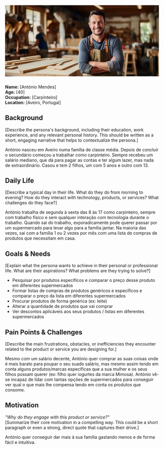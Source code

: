 # ![Business man](persona3.jpg)  
**Name:** [António Mendes]  
**Age:** [40]  
**Occupation:** [Carpinteiro]  
**Location:** [Aveiro, Portugal]  

## Background  
[Describe the persona's background, including their education, work experience, and any relevant personal history. This should be written as a short, engaging narrative that helps to contextualize the persona.]  

António nasceu em Aveiro numa família de classe média. Depois de concluir o secundário começou a trabalhar como carpinteiro. Sempre recebeu um salário mediano, que dá para pagar as contas e ter algum lazer, mas nada de extraordinário. Casou e tem 2 filhos, um com 5 anos e outro com 13.

## Daily Life  
[Describe a typical day in their life. What do they do from morning to evening? How do they interact with technology, products, or services? What challenges do they face?]  

António trabalha de segunda à sexta das 8 às 17 como carpinteiro, sempre com trabalho físico e sem qualquer interação com tecnologia durante o trabalho.
Quando sai do trabalho, exporadicamente pode querer passar por um supermercado para levar algo para a família jantar.
Na maioria das vezes, sai com a família 1 ou 2 vezes por mês com uma lista de compras de produtos que necessitam em casa.

## Goals & Needs  
[Explain what the persona wants to achieve in their personal or professional life. What are their aspirations? What problems are they trying to solve?]  

- Pesquisar por produtos específicos e comparar o preço desse produto em diferentes supermercados
- Formar listas de compras de produtos genéricos e específicos e comparar o preço da lista em diferentes supermercados
- Procurar produtos de forma genérica (ex: leite)
- Alterar a quantidade de produtos que vai comprar
- Ver descontos aplicáveis aos seus produtos / listas em diferentes supermercados

## Pain Points & Challenges  
[Describe the main frustrations, obstacles, or inefficiencies they encounter related to the product or service you are designing for.]  

Mesmo com um salário decente, António quer comprar as suas coisas onde é mais barato para poupar o seu suado salário, mas mesmo assim tendo em conta alguns produtos/marcas específicas que a sua mulher e os seus filhos possam querer (ex: filho quer iogurtes da marca Mimosa). António vê-se incapaz de lidar com tantas opções de supermercados para conseguir ver qual o que mais lhe compensa tendo em conta os produtos que consome.
## Motivation  
*"Why do they engage with this product or service?"*  
[Summarize their core motivation in a compelling way. This could be a short paragraph or even a strong, direct quote that captures their drive.]  

António quer conseguir dar mais à sua família gastando menos e de forma fácil e intuitiva.